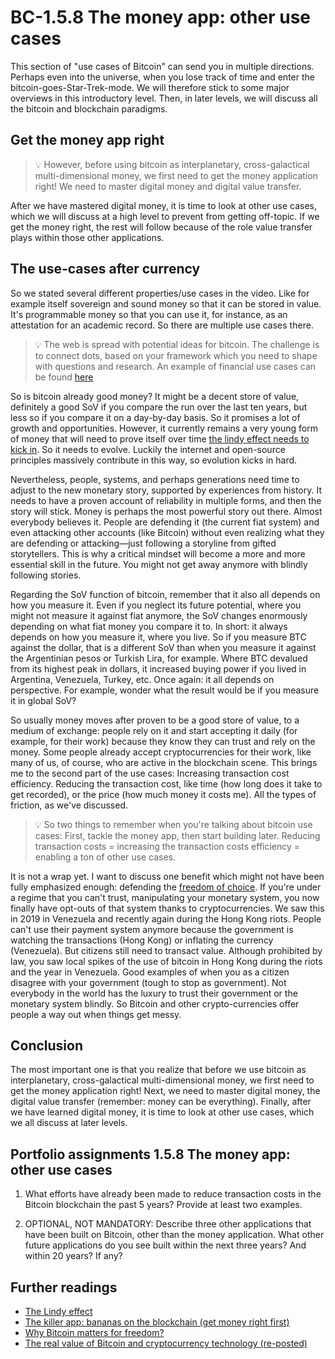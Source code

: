 # BC-1.5.8 The money app: other use cases 

This section of "use cases of Bitcoin" can send you in multiple directions. Perhaps even into the universe, when you lose track of time and enter the bitcoin-goes-Star-Trek-mode. We will therefore stick to some major overviews in this introductory level. Then, in later levels, we will discuss all the bitcoin and blockchain paradigms. 

## Get the money app right
>💡 However, before using bitcoin as interplanetary, cross-galactical multi-dimensional money, we first need to get the money application right! We need to master digital money and digital value transfer. 


After we have mastered digital money, it is time to look at other use cases, which we will discuss at a high level to prevent from getting off-topic. If we get the money right, the rest will follow because of the role value transfer plays within those other applications. 

## The use-cases after currency
So we stated several different properties/use cases in the video. Like for example itself sovereign and sound money so that it can be stored in value. It's programmable money so that you can use it, for instance, as an attestation for an academic record. So there are multiple use cases there.

>💡 The web is spread with potential ideas for bitcoin. The challenge is to connect dots, based on your framework which you need to shape with questions and research. An example of financial use cases can be found [here](https://medium.datadriveninvestor.com/the-5-use-cases-of-bitcoin-in-2021-d2731c280b36)

So is bitcoin already good money? It might be a decent store of value, definitely a good SoV if you compare the run over the last ten years, but less so if you compare it on a day-by-day basis. So it promises a lot of growth and opportunities. However, it currently remains a very young form of money that will need to prove itself over time [the lindy effect needs to kick in]( https://www.youtube.com/watch?v=mhYXP550HVo). So it needs to evolve. Luckily the internet and open-source principles massively contribute in this way, so evolution kicks in hard.

Nevertheless, people, systems, and perhaps generations need time to adjust to the new monetary story, supported by experiences from history. It needs to have a proven account of reliability in multiple forms, and then the story will stick. Money is perhaps the most powerful story out there. Almost everybody believes it. People are defending it (the current fiat system) and even attacking other accounts (like Bitcoin) without even realizing what they are defending or attacking—just following a storyline from gifted storytellers. This is why a critical mindset will become a more and more essential skill in the future. You might not get away anymore with blindly following stories. 

Regarding the SoV function of bitcoin, remember that it also all depends on how you measure it. Even if you neglect its future potential, where you might not measure it against fiat anymore, the SoV changes enormously depending on what fiat money you compare it to. In short: it always depends on how you measure it, where you live. So if you measure BTC against the dollar, that is a different SoV than when you measure it against the Argentinian pesos or Turkish Lira, for example. Where BTC devalued from its highest peak in dollars, it increased buying power if you lived in Argentina, Venezuela, Turkey, etc. Once again: it all depends on perspective. For example, wonder what the result would be if you measure it in global SoV? 

So usually money moves after proven to be a good store of value, to a medium of exchange: people rely on it and start accepting it daily (for example, for their work) because they know they can trust and rely on the money. Some people already accept cryptocurrencies for their work, like many of us, of course, who are active in the blockchain scene. This brings me to the second part of the use cases: Increasing transaction cost efficiency. Reducing the transaction cost, like time (how long does it take to get recorded), or the price (how much money it costs me). All the types of friction, as we've discussed. 



>💡 So two things to remember when you're talking about bitcoin use cases:
First, tackle the money app, then start building later.
Reducing transaction costs = increasing the transaction costs efficiency = enabling a ton of other use cases. 


It is not a wrap yet. I want to discuss one benefit which might not have been fully emphasized enough: defending the [freedom of choice]( https://time.com/5486673/bitcoin-venezuela-authoritarian/?source=post_page---------------------------). If you're under a regime that you can't trust, manipulating your monetary system, you now finally have opt-outs of that system thanks to cryptocurrencies. We saw this in 2019 in Venezuela and recently again during the Hong Kong riots. People can't use their payment system anymore because the government is watching the transactions (Hong Kong) or inflating the currency (Venezuela). But citizens still need to transact value. Although prohibited by law, you saw local spikes of the use of bitcoin in Hong Kong during the riots and the year in Venezuela. Good examples of when you as a citizen disagree with your government (tough to stop as government). Not everybody in the world has the luxury to trust their government or the monetary system blindly. So Bitcoin and other crypto-currencies offer people a way out when things get messy.


## Conclusion 
The most important one is that you realize that before we use bitcoin as interplanetary, cross-galactical multi-dimensional money, we first need to get the money application right! Next, we need to master digital money, the digital value transfer (remember: money can be everything). Finally, after we have learned digital money, it is time to look at other use cases, which we all discuss at later levels. 


## Portfolio assignments 1.5.8 The money app: other use cases 

1. What efforts have already been made to reduce transaction costs in the Bitcoin blockchain the past 5 years? Provide at least two examples. 

2. OPTIONAL, NOT MANDATORY: Describe three other applications that have been built on Bitcoin, other than the money application. What other future applications do you see built within the next three years? And within 20 years? If any? 


## Further readings

* [The Lindy effect](https://www.youtube.com/watch?v=mhYXP550HVo)
* [The killer app: bananas on the blockchain (get money right first)](https://www.youtube.com/watch?v=H_kyYrbBY1I)
* [Why Bitcoin matters for freedom?](https://time.com/5486673/bitcoin-venezuela-authoritarian/?source=post_page--------------------------- )
* [The real value of Bitcoin and cryptocurrency technology (re-posted)](https://www.youtube.com/watch?v=YIVAluSL9SU&feature=emb_logo)
